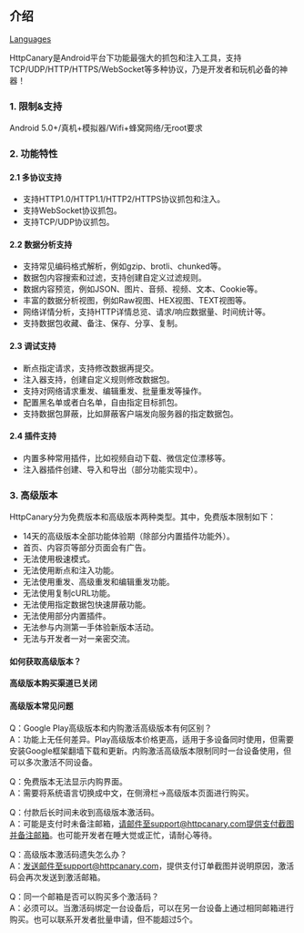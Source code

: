 ## 介绍

[Languages](https://httpcanary.com/tutorials)

HttpCanary是Android平台下功能最强大的抓包和注入工具，支持TCP/UDP/HTTP/HTTPS/WebSocket等多种协议，乃是开发者和玩机必备的神器！

### 1. 限制&支持
Android 5.0+/真机+模拟器/Wifi+蜂窝网络/无root要求

### 2. 功能特性

#### 2.1 多协议支持
- 支持HTTP1.0/HTTP1.1/HTTP2/HTTPS协议抓包和注入。
- 支持WebSocket协议抓包。
- 支持TCP/UDP协议抓包。

#### 2.2 数据分析支持
- 支持常见编码格式解析，例如gzip、brotli、chunked等。
- 数据包内容搜索和过滤，支持创建自定义过滤规则。
- 数据内容预览，例如JSON、图片、音频、视频、文本、Cookie等。
- 丰富的数据分析视图，例如Raw视图、HEX视图、TEXT视图等。
- 网络详情分析，支持HTTP详情总览、请求/响应数据量、时间统计等。
- 支持数据包收藏、备注、保存、分享、复制。

#### 2.3 调试支持
- 断点指定请求，支持修改数据再提交。
- 注入器支持，创建自定义规则修改数据包。
- 支持对网络请求重发、编辑重发、批量重发等操作。
- 配置黑名单或者白名单，自由指定目标抓包。
- 支持数据包屏蔽，比如屏蔽客户端发向服务器的指定数据包。

#### 2.4 插件支持
- 内置多种常用插件，比如视频自动下载、微信定位漂移等。
- 注入器插件创建、导入和导出（部分功能实现中）。

### 3. 高级版本

HttpCanary分为免费版本和高级版本两种类型。其中，免费版本限制如下：
- 14天的高级版本全部功能体验期（除部分内置插件功能外）。
- 首页、内容页等部分页面会有广告。
- 无法使用极速模式。
- 无法使用断点和注入功能。
- 无法使用重发、高级重发和编辑重发功能。
- 无法使用复制cURL功能。
- 无法使用指定数据包快速屏蔽功能。
- 无法使用部分内置插件。
- 无法参与内测第一手体验新版本活动。
- 无法与开发者一对一亲密交流。

#### 如何获取高级版本？

**高级版本购买渠道已关闭**

#### 高级版本常见问题
Q：Google Play高级版本和内购激活高级版本有何区别？<br>
A：功能上无任何差异。Play高级版本价格更高，适用于多设备同时使用，但需要安装Google框架翻墙下载和更新。内购激活高级版本限制同时一台设备使用，但可以多次激活不同设备。

Q：免费版本无法显示内购界面。<br>
A：需要将系统语言切换成中文，在侧滑栏->高级版本页面进行购买。

Q：付款后长时间未收到高级版本激活码。<br>
A：可能是支付时未备注邮箱，请邮件至support@httpcanary.com提供支付截图并备注邮箱。也可能开发者在睡大觉或正忙，请耐心等待。

Q：高级版本激活码遗失怎么办？<br>
A：发送邮件至support@httpcanary.com，提供支付订单截图并说明原因，激活码会再次发送到激活邮箱。

Q：同一个邮箱是否可以购买多个激活码？<br>
A：必须可以。当激活码绑定一台设备后，可以在另一台设备上通过相同邮箱进行购买。也可以联系开发者批量申请，但不能超过5个。
